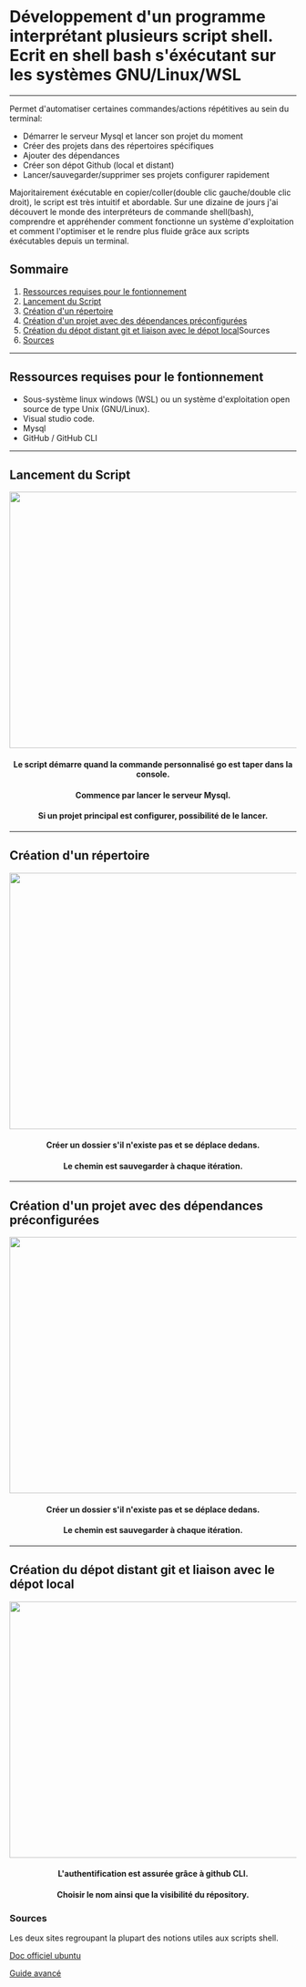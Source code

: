 
# Développement d'un programme interprétant plusieurs script shell. Ecrit en shell bash s'éxécutant sur les systèmes GNU/Linux/WSL
***

Permet d'automatiser certaines commandes/actions répétitives au sein du terminal:
* Démarrer le serveur Mysql et lancer son projet du moment
* Créer des projets dans des répertoires spécifiques 
* Ajouter des dépendances
* Créer son dépot Github (local et distant)
* Lancer/sauvegarder/supprimer ses projets configurer rapidement

Majoritairement éxécutable en copier/coller(double clic gauche/double clic droit), le script est très intuitif et abordable.
Sur une dizaine de jours j'ai découvert le monde des interpréteurs de commande shell(bash), comprendre et appréhender comment fonctionne un système d'exploitation et comment l'optimiser et le rendre plus fluide grâce aux scripts éxécutables depuis un terminal.

## Sommaire
1. [Ressources requises pour le fontionnement](#prérequis)
2. [Lancement du Script](#lancement)
3. [Création d'un répertoire](#répertoire)
4. [Création d'un projet avec des dépendances préconfigurées](#full)
5. [Création du dépot distant git et liaison avec le dépot local](#git)Sources
6. [Sources](#sources)

***

## Ressources requises pour le fontionnement
<a name="prérequis"></a>
* Sous-système linux windows (WSL) ou un système d'exploitation open source de type Unix (GNU/Linux). 
* Visual studio code.
* Mysql
* GitHub / GitHub CLI

***

## Lancement du Script

<a name="lancement"></a>
<p align = "center">
  <img src = "https://imagizer.imageshack.com/img922/9017/Y351Bk.gif" width = 800 height="450">
</p>

<h4 align="center">Le script démarre quand la commande personnalisé go est taper dans la console.</h4>

<h4 align="center">Commence par lancer le serveur Mysql.</h4>

<h4 align="center">Si un projet principal est configurer, possibilité de le lancer.</h4>

***
## Création d'un répertoire
<a name="répertoire"></a>
<p align = "center">
  <img src = "https://imagizer.imageshack.com/img922/5500/bwoVzS.gif" width = 800 height="450">
</p>

<h4 align="center">Créer un dossier s'il n'existe pas et se déplace dedans.</h4>

<h4 align="center">Le chemin est sauvegarder à chaque itération.</h4>

***
## Création d'un projet avec des dépendances préconfigurées
<a name="full"></a>
<p align = "center">
  <img src = "https://imagizer.imageshack.com/img924/9575/hS1MZw.gif" width = 800 height="450">
</p>

<h4 align="center">Créer un dossier s'il n'existe pas et se déplace dedans.</h4>

<h4 align="center">Le chemin est sauvegarder à chaque itération.</h4>

***
## Création du dépot distant git et liaison avec le dépot local
<a name="git"></a>
<p align = "center">
  <img src = "https://imagizer.imageshack.com/img924/2748/W4r9Tv.gif" width = 800 height="450">
</p>

<h4 align="center">L'authentification est assurée grâce à github CLI.</h4>

<h4 align="center">Choisir le nom ainsi que la visibilité du répository.</h4>









### Sources
<a name="sources"></a>
Les deux sites regroupant la plupart des notions utiles aux scripts shell.

[Doc officiel ubuntu](https://doc.ubuntu-fr.org/tutoriel/script_shell)

[Guide avancé](https://abs.traduc.org/abs-fr/index.html)

